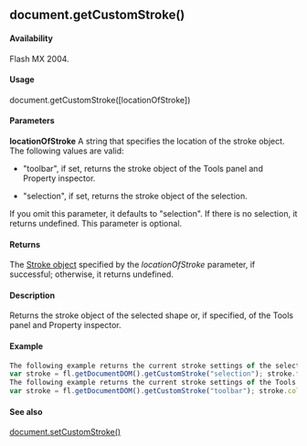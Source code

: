 ## document.getCustomStroke()

#### Availability

Flash MX 2004.

#### Usage

document.getCustomStroke(\[locationOfStroke\])

#### Parameters

**locationOfStroke** A string that specifies the location of the stroke object. The following values are valid:

-   "toolbar", if set, returns the stroke object of the Tools panel and Property inspector.

-   "selection", if set, returns the stroke object of the selection.

If you omit this parameter, it defaults to "selection". If there is no selection, it returns undefined. This parameter is optional.

#### Returns

The [Stroke object](#!wielmic/developers-animatesdk-docs/test/Stroke_object/stroke_summary.md) specified by the *locationOfStroke* parameter, if successful; otherwise, it returns undefined.

#### Description

Returns the stroke object of the selected shape or, if specified, of the Tools panel and Property inspector.

#### Example

```javascript
The following example returns the current stroke settings of the selection and changes the stroke thickness to 2:
var stroke = fl.getDocumentDOM().getCustomStroke("selection"); stroke.thickness = 2; fl.getDocumentDOM().setCustomStroke(stroke);
The following example returns the current stroke settings of the Tools panel and Property inspector and sets the stroke color to red:
var stroke = fl.getDocumentDOM().getCustomStroke("toolbar"); stroke.color = "\#FF0000"; fl.getDocumentDOM().setCustomStroke(stroke);

```
#### See also

[document.setCustomStroke()](#!wielmic/developers-animatesdk-docs/test/Document_object/docum480.md)
